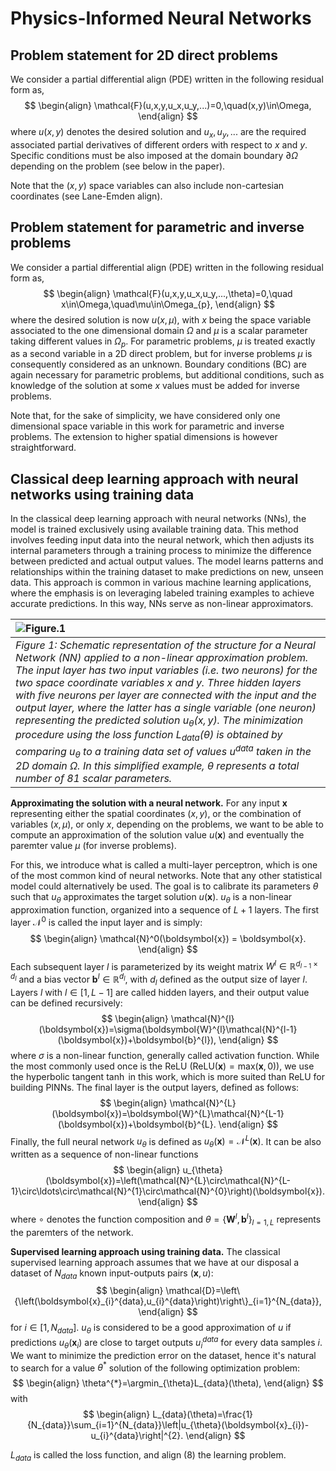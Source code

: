 # Physics-Informed Neural Networks

## Problem statement for 2D direct problems

We consider a partial differential align (PDE) written in the following residual form as, 
$$
\begin{align}
    \mathcal{F}(u,x,y,u_x,u_y,...)=0,\quad(x,y)\in\Omega,
\end{align}
$$
where $u(x,y)$ denotes the desired solution and $u_x, u_y, ...$ are the required associated partial derivatives of different orders with respect to $x$ and $y$. Specific conditions must be also imposed at the domain boundary $\partial \Omega$ depending on the problem (see below in the paper).

Note that the $(x,y)$ space variables can also include non-cartesian coordinates (see Lane-Emden align).

## Problem statement for parametric and inverse problems

We consider a partial differential align (PDE) written in the following residual form as, 
$$
\begin{align}
    \mathcal{F}(u,x,y,u_x,u_y,...,\theta)=0,\quad x\in\Omega,\quad\mu\in\Omega_{p},
\end{align}
$$
where the desired solution is now $u(x,\mu)$, with $x$ being the space variable associated to the one dimensional domain $\Omega$ and $\mu$ is a scalar parameter taking different values in $\Omega_{p}$. For parametric problems, $\mu$ is treated exactly as a second variable in a 2D direct problem, but for inverse problems $\mu$ is consequently considered as an unknown. Boundary conditions (BC) are again necessary for parametric problems, but additional conditions, such as knowledge of the solution at some $x$ values must be added for inverse problems.

Note that, for the sake of simplicity, we have considered only one dimensional space variable in this work for parametric and inverse problems. The extension to higher spatial dimensions is however straightforward.

## Classical deep learning approach with neural networks using training data

In the classical deep learning approach with neural networks (NNs), the model is trained exclusively using available training data. This method involves feeding input data into the neural network, which then adjusts its internal parameters through a training process to minimize the difference between predicted and actual output values. The model learns patterns and relationships within the training dataset to make predictions on new, unseen data. This approach is common in various machine learning applications, where the emphasis is on leveraging labeled training examples to achieve accurate predictions. In this way, NNs serve as non-linear approximators.

|![Figure.1](../figs/figure_1.png)|
|:--|
|*Figure 1: Schematic representation of the structure for a Neural Network (NN) applied to a non-linear approximation problem. The input layer has two input variables (i.e. two neurons) for the two space coordinate variables $x$ and $y$. Three hidden layers with five neurons per layer are connected with the input and the output layer, where the latter has a single variable (one neuron) representing the predicted solution $u_{\theta}(x,y)$. The minimization procedure using the loss function $L_{data}(\theta)$ is obtained by comparing $u_{\theta}$ to a training data set of values $u^{data}$ taken in the 2D domain $\Omega$. In this simplified example, $\theta$ represents a total number of 81 scalar parameters.*|

**Approximating the solution with a neural network.**  For any input $\boldsymbol{x}$ representing either the spatial coordinates $(x,y)$, or the combination of variables $(x,\mu)$, or only $x$, depending on the problems, we want to be able to compute an approximation of the solution value $u(\boldsymbol{x})$ and eventually the paremter value $\mu$ (for inverse problems).

For this, we introduce what is called a multi-layer perceptron, which is one of the most common kind of neural networks. Note that any other statistical model could alternatively be used. The goal is to calibrate its parameters $\theta$ such that $u_{\theta}$ approximates the target solution $u(\boldsymbol{x})$. $u_{\theta}$ is a non-linear approximation function, organized into a sequence of $L+1$ layers. The first layer $\mathcal{N}^0$ is called the input layer and is simply:
$$
\begin{align}
    \mathcal{N}^0(\boldsymbol{x}) = \boldsymbol{x}.
\end{align}
$$
Each subsequent layer $l$ is parameterized by its weight matrix $W^l\in\mathbb{R}^{d_{l-1}\times d_{l}}$ and a bias vector $\boldsymbol{b}^{l}\in\mathbb{R}^{d_{l}}$, with $d_{l}$ defined as the output size of layer $l$. Layers $l$ with $l\in[1,L-1]$ are called hidden layers, and their output value can be defined recursively:
$$
\begin{align}
    \mathcal{N}^{l}(\boldsymbol{x})=\sigma(\boldsymbol{W}^{l}\mathcal{N}^{l-1}(\boldsymbol{x})+\boldsymbol{b}^{l}),
\end{align}
$$
where $\sigma$ is a non-linear function, generally called activation function. While the most commonly used once is the ReLU ($\mathrm{ReLU}(\boldsymbol{x})=\mathrm{max}(\boldsymbol{x},0)$), we use the hyperbolic tangent $\tanh$ in this work, which is more suited than $\mathrm{ReLU}$ for building PINNs. The final layer is the output layers, defined as follows:
$$
\begin{align}
    \mathcal{N}^{L}(\boldsymbol{x})=\boldsymbol{W}^{L}\mathcal{N}^{L-1}(\boldsymbol{x})+\boldsymbol{b}^{L}.
\end{align}
$$
Finally, the full neural network $u_{\theta}$ is defined as $u_{\theta}(\boldsymbol{x})=\mathcal{N}^{L}(\boldsymbol{x})$. It can be also written as a sequence of non-linear functions
$$
\begin{align}
    u_{\theta}(\boldsymbol{x})=\left(\mathcal{N}^{L}\circ\mathcal{N}^{L-1}\circ\ldots\circ\mathcal{N}^{1}\circ\mathcal{N}^{0}\right)(\boldsymbol{x}).
\end{align}
$$
where $\circ$ denotes the function composition and $\theta=\{\boldsymbol{W}^{l},\boldsymbol{b}^{l}\}_{l=1,L}$ represents the paremters of the network.

**Supervised learning approach using training data.** The classical supervised learning approach assumes that we have at our disposal a dataset of $N_{data}$ known input-outputs pairs $(\boldsymbol{x}, u)$:
$$
\begin{align}
    \mathcal{D}=\left\{\left(\boldsymbol{x}_{i}^{data},u_{i}^{data}\right)\right\}_{i=1}^{N_{data}},
\end{align}
$$
for $i\in[1,N_{data}]$. $u_{\theta}$ is considered to be a good approximation of $u$ if predictions $u_{\theta}(\boldsymbol{x}_{i})$ are close to target outputs $u_{i}^{data}$ for every data samples $i$. We want to minimize the prediction error on the dataset, hence it's natural to search for a value $\theta^{*}$ solution of the following optimization problem:
$$
\begin{align}
    \theta^{*}=\argmin_{\theta}L_{data}(\theta),
\end{align}
$$
with $$
\begin{align}
    L_{data}(\theta)=\frac{1}{N_{data}}\sum_{i=1}^{N_{data}}\left|u_{\theta}(\boldsymbol{x}_{i})-u_{i}^{data}\right|^{2}.
\end{align}
$$

$L_{data}$ is called the loss function, and align (8) the learning problem.